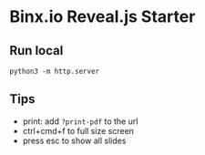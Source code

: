 # Binx.io Reveal.js Starter

## Run local

```
python3 -m http.server
```

## Tips

* print: add `?print-pdf` to the url
* ctrl+cmd+f to full size screen
* press esc to show all slides